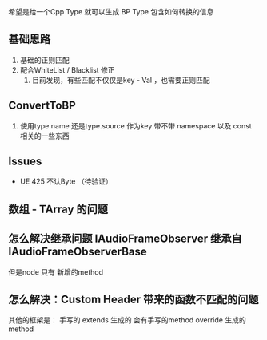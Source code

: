 希望是给一个Cpp Type 就可以生成 BP Type 包含如何转换的信息

## 基础思路
1. 基础的正则匹配
2. 配合WhiteList  / Blacklist 修正
	1. 目前发现，有些匹配不仅仅是key - Val ，也需要正则匹配

## ConvertToBP
1. 使用type.name 还是type.source 作为key 带不带 namespace 以及 const 相关的一些东西


## Issues
* UE 425 不认Byte （待验证）



## 数组 - TArray 的问题


## 怎么解决继承问题 IAudioFrameObserver 继承自 IAudioFrameObserverBase 
但是node 只有 新增的method


## 怎么解决：Custom Header 带来的函数不匹配的问题
其他的框架是：
手写的 extends 生成的
会有手写的method override 生成的method
